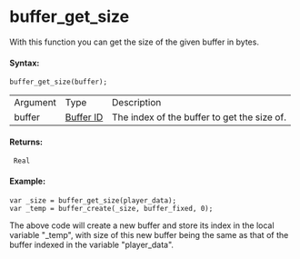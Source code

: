 # buffer_get_size

With this function you can get the size of the given buffer in bytes.

#### Syntax:

``` gml
buffer_get_size(buffer);
```

|          |                                                                                       |                                             |
|----------|---------------------------------------------------------------------------------------|---------------------------------------------|
| Argument | Type                                                                                  | Description                                 |
| buffer   |  [Buffer ID](../../../../GameMaker_Language/GML_Reference/Buffers/buffer_create)  | The index of the buffer to get the size of. |

#### Returns:

``` gml
 Real
```

#### Example:

``` gml
var _size = buffer_get_size(player_data);
var _temp = buffer_create(_size, buffer_fixed, 0);
```

The above code will create a new buffer and store its index in the local
variable "\_temp", with size of this new buffer being the same as that
of the buffer indexed in the variable "player_data".
